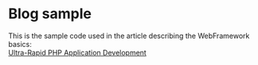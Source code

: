 Blog sample
===========

This is the sample code used in the article describing the WebFramework basics:        
[Ultra-Rapid PHP Application Development](http://www.codeproject.com/Articles/553018/Ultra-Rapid-PHP-Application-Development)
